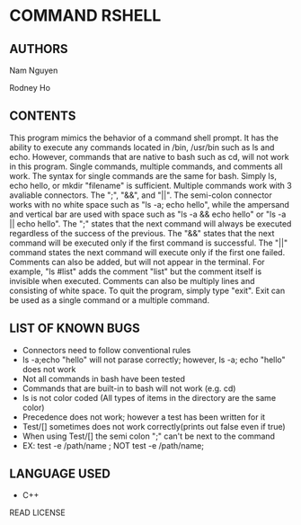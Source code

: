 COMMAND RSHELL
===

AUTHORS
---
Nam Nguyen

Rodney Ho

CONTENTS
---
This program mimics the behavior of a command shell prompt. It has the ability to execute any commands located in /bin,
/usr/bin such as ls and echo. However, commands that are native to bash such as cd, will not work in this program. Single
commands, multiple commands, and comments all work. The syntax for single commands are the same for bash. Simply ls,
echo hello, or mkdir "filename" is sufficient. Multiple commands work with 3 avaliable connectors. The ";", "&&", and 
"||". The semi-colon connector works with no white space such as "ls -a; echo hello", while the ampersand and vertical
bar are used with space such as "ls -a && echo hello" or "ls -a || echo hello". The ";" states that the next command will 
always be executed regardless of the success of the previous. The "&&" states that the next command will be executed only 
if the first command is successful. The "||" command states the next command will execute only if the first one failed.
	Comments can also be added, but will not appear in the terminal. For example, "ls #list" adds the comment "list" but the
	comment itself is invisible when executed. Comments can also be multiply lines and consisting of white space. To quit 
	the program, simply type "exit". Exit can be used as a single command or a multiple command.

LIST OF KNOWN BUGS
---
* Connectors need to follow conventional rules
* ls -a;echo "hello" will not parase correctly; however, ls -a; echo "hello" does not work
* Not all commands in bash have been tested
* Commands that are built-in to bash will not work (e.g. cd)
* ls is not color coded (All types of items in the directory are the same color)
* Precedence does not work; however a test has been written for it
* Test/[] sometimes does not work correctly(prints out false even if true)
* When using Test/[] the semi colon ";" can't be next to the command
* EX: test -e /path/name ; NOT test -e /path/name;

LANGUAGE USED
---
* C++

READ LICENSE
